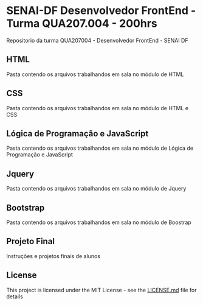 # SENAI-DF Desenvolvedor FrontEnd - Turma QUA207.004 - 200hrs

Repositorio da turma QUA207004 - Desenvolvedor FrontEnd - SENAI DF

## HTML

Pasta contendo os arquivos trabalhandos em sala no módulo de HTML

## CSS

Pasta contendo os arquivos trabalhandos em sala no módulo de HTML e CSS

## Lógica de Programação e JavaScript

Pasta contendo os arquivos trabalhandos em sala no módulo de Lógica de Programação e JavaScript

## Jquery

Pasta contendo os arquivos trabalhandos em sala no módulo de Jquery

## Bootstrap

Pasta contendo os arquivos trabalhandos em sala no módulo de Boostrap

## Projeto Final

Instruções e projetos finais de alunos

## License

This project is licensed under the MIT License - see the [LICENSE.md](LICENSE.md) file for details
